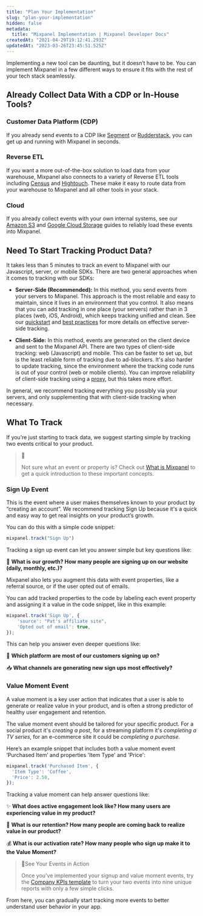 ```yaml
---
title: "Plan Your Implementation"
slug: "plan-your-implementation"
hidden: false
metadata: 
  title: "Mixpanel Implementation | Mixpanel Developer Docs"
createdAt: "2021-04-29T19:12:41.293Z"
updatedAt: "2023-03-26T23:45:51.525Z"
---
```

Implementing a new tool can be daunting, but it doesn’t have to be. You can implement Mixpanel in a few different ways to ensure it fits with the rest of your tech stack seamlessly.

## Already Collect Data With a CDP or In-House Tools?
### Customer Data Platform (CDP)
If you already send events to a CDP like [Segment](https://segment.com/docs/connections/destinations/catalog/actions-mixpanel/) or [Rudderstack](https://rudderstack.com/integration/mixpanel/), you can get up and running with Mixpanel in seconds.

### Reverse ETL
If you want a more out-of-the-box solution to load data from your warehouse, Mixpanel also connects to a variety of Reverse ETL tools including [Census](https://docs.getcensus.com/destinations/mixpanel) and [Hightouch](https://hightouch.io/docs/destinations/mixpanel/). These make it easy to route data from your warehouse to Mixpanel and all other tools in your stack.

### Cloud
If you already collect events with your own internal systems, see our [Amazon S3](/tracking/integrations/s3-import) and [Google Cloud Storage](/tracking/integrations/gcs-import) guides to reliably load these events into Mixpanel.

## Need To Start Tracking Product Data?
It takes less than 5 minutes to track an event to Mixpanel with our Javascript, server, or mobile SDKs. There are two general approaches when it comes to tracking with our SDKs:

* **Server-Side (Recommended):** In this method, you send events from your servers to Mixpanel. This approach is the most reliable and easy to maintain, since it lives in an environment that you control. It also means that you can add tracking in one place (your servers) rather than in 3 places (web, iOS, Android), which keeps tracking unified and clean. See our [quickstart](/tracking/server) and [best practices](/tracking/how-tos/effective-server) for more details on effective server-side tracking.

* **Client-Side:** In this method, events are generated on the client device and sent to the Mixpanel API. There are two types of client-side tracking: web (Javascript) and mobile. This can be faster to set up, but is the least reliable form of tracking due to ad-blockers. It's also harder to update tracking, since the environment where the tracking code runs is out of your control (web or mobile clients). You can improve reliability of client-side tracking using a [proxy](/tracking/how-tos/tracking-via-proxy), but this takes more effort.

In general, we recommend tracking everything you possibly via your servers, and only supplementing that with client-side tracking when necessary.

## What To Track
If you’re just starting to track data, we suggest starting simple by tracking two events critical to your product.

> 📘
>
> Not sure what an event or property is? Check out [What is Mixpanel](/getting-started/what-is-mixpanel) to get a quick introduction to these important concepts.

### Sign Up Event
This is the event where a user makes themselves known to your product by “creating an account”. We recommend tracking Sign Up because it's a quick and easy way to get real insights on your product’s growth.

You can do this with a simple code snippet:
```javascript
mixpanel.track("Sign Up")
```
Tracking a sign up event can let you answer simple but key questions like:

🌱 **What is our growth? How many people are signing up on our website (daily, monthly, etc.)?**

Mixpanel also lets you augment this data with event properties, like a referral source, or if the user opted out of emails.

You can add tracked properties to the code by labeling each event property and assigning it a value in the code snippet, like in this example:
```javascript
mixpanel.track('Sign Up', {
	'source': "Pat's affiliate site",
	'Opted out of email': true,
});
```
This can help you answer even deeper questions like:

📲 **Which platform are most of our customers signing up on?**

📥 **What channels are generating new sign ups most effectively?**

### Value Moment Event
A value moment is a key user action that indicates that a user is able to generate or realize value in your product, and is often a strong predictor of healthy user engagement and retention.

The value moment event should be tailored for your specific product. For a social product it's _creating a post_, for a streaming platform it's _completing a TV series_, for an e-commerce site it could be _completing a purchase_.

Here’s an example snippet that includes both a value moment event ‘Purchased Item’ and properties 'Item Type' and 'Price':
```javascript
mixpanel.track('Purchased Item', {
  'Item Type': 'Coffee',
  'Price': 2.50,
});
```
Tracking a value moment can help answer questions like:

✨ **What does active engagement look like? How many users are experiencing value in my product?**

💞 **What is our retention? How many people are coming back to realize value in our product?**

💰 **What is our activation rate? How many people who sign up make it to the Value Moment?**

> 📘See Your Events in Action
>
> Once you've implemented your signup and value moment events, try the [Company KPIs template](https://mixpanel.com/project?show-event-translator=true) to turn your two events into nine unique reports with only a few simple clicks.

From here, you can gradually start tracking more events to better understand user behavior in your app.
